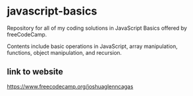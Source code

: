 # javascript-basics

Repository for all of my coding solutions in JavaScript Basics offered by freeCodeCamp.

Contents include basic operations in JavaScript, array manipulation, functions, object manipulation, and recursion.

## link to website
https://www.freecodecamp.org/joshuaglenncagas
